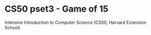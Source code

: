 # CS50 pset3 - Game of 15
Intensive Introduction to Computer Science (CS50, Harvard Extension School)



